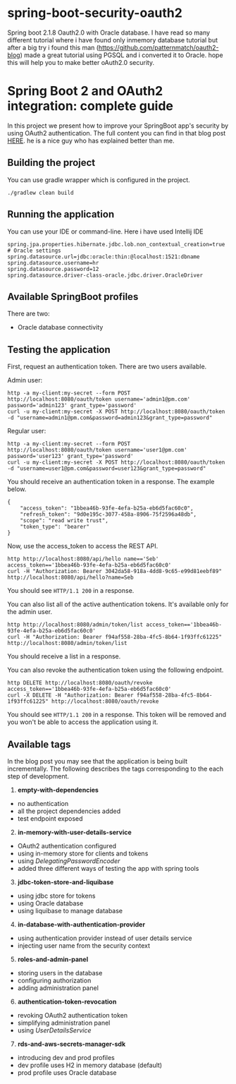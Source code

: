 # spring-boot-security-oauth2

Spring boot 2.1.8 Oauth2.0 with Oracle database. I have read so many different tutorial where i have found only inmemory database tutorial but after a big try i found this man (https://github.com/patternmatch/oauth2-blog) made a great tutorial using PGSQL and i converted it to Oracle. hope this will help you to make better oAuth2.0 security.

# Spring Boot 2 and OAuth2 integration: complete guide
In this project we present how to improve your SpringBoot app's security by using OAuth2 authentication.
The full content you can find in that blog post [HERE](https://pattern-match.com/blog/2018/10/17/springboot2-with-oauth2-integration/).
he is a nice guy who has explained better than me.

## Building the project
You can use gradle wrapper which is configured in the project.

```
./gradlew clean build
```

## Running the application
You can use your IDE or command-line.
Here i have used Intellij IDE

```
spring.jpa.properties.hibernate.jdbc.lob.non_contextual_creation=true
# Oracle settings
spring.datasource.url=jdbc:oracle:thin:@localhost:1521:dbname
spring.datasource.username=hr
spring.datasource.password=12
spring.datasource.driver-class-oracle.jdbc.driver.OracleDriver
```

## Available SpringBoot profiles
There are two:
* Oracle database connectivity

## Testing the application

First, request an authentication token.
There are two users available.

Admin user:
```
http -a my-client:my-secret --form POST http://localhost:8080/oauth/token username='admin1@pm.com' password='admin123' grant_type='password'
curl -u my-client:my-secret -X POST http://localhost:8080/oauth/token -d "username=admin1@pm.com&password=admin123&grant_type=password"
```

Regular user:
```
http -a my-client:my-secret --form POST http://localhost:8080/oauth/token username='user1@pm.com' password='user123' grant_type='password'
curl -u my-client:my-secret -X POST http://localhost:8080/oauth/token -d "username=user1@pm.com&password=user123&grant_type=password"
```

You should receive an authentication token in a response. The example below.

```
{
    "access_token": "1bbea46b-93fe-4efa-b25a-eb6d5fac60c0",
    "refresh_token": "9d0e195c-3077-458a-8906-75f2596a48db",
    "scope": "read write trust",
    "token_type": "bearer"
}
```

Now, use the access_token to access the REST API.

```
http http://localhost:8080/api/hello name=='Seb' access_token=='1bbea46b-93fe-4efa-b25a-eb6d5fac60c0'
curl -H "Authorization: Bearer 3042da58-918a-4dd8-9c65-e99d81eebf89" http://localhost:8080/api/hello?name=Seb
```
You should see `HTTP/1.1 200` in a response.

You can also list all of the active authentication tokens. It's available only for the admin user.

```
http http://localhost:8080/admin/token/list access_token=='1bbea46b-93fe-4efa-b25a-eb6d5fac60c0'
curl -H "Authorization: Bearer f94af558-28ba-4fc5-8b64-1f93ffc61225" http://localhost:8080/admin/token/list
```
You should receive a list in a response.

You can also revoke the authentication token using the following endpoint.

```
http DELETE http://localhost:8080/oauth/revoke access_token=='1bbea46b-93fe-4efa-b25a-eb6d5fac60c0'
curl -X DELETE -H "Authorization: Bearer f94af558-28ba-4fc5-8b64-1f93ffc61225" http://localhost:8080/oauth/revoke
```

You should see `HTTP/1.1 200` in a response.
This token will be removed and you won't be able to access the application using it.

## Available tags
In the blog post you may see that the application is being built incrementally. 
The following describes the tags corresponding to the each step of development.

1. **empty-with-dependencies**
  * no authentication
  * all the project dependencies added
  * test endpoint exposed

2. **in-memory-with-user-details-service**
  * OAuth2 authentication configured
  * using in-memory store for clients and tokens
  * using _DelegatingPasswordEncoder_
  * added three different ways of testing the app with spring tools

3. **jdbc-token-store-and-liquibase**
  * using jdbc store for tokens
  * using Oracle database
  * using liquibase to manage database
  
4. **in-database-with-authentication-provider**
  * using authentication provider instead of user details service
  * injecting user name from the security context

5. **roles-and-admin-panel**
  * storing users in the database
  * configuring authorization
  * adding administration panel
  
6. **authentication-token-revocation**
  * revoking OAuth2 authentication token
  * simplifying administration panel
  * using _UserDetailsService_

7. **rds-and-aws-secrets-manager-sdk**
  * introducing dev and prod profiles
  * dev profile uses H2 in memory database (default)
  * prod profile uses Oracle database


